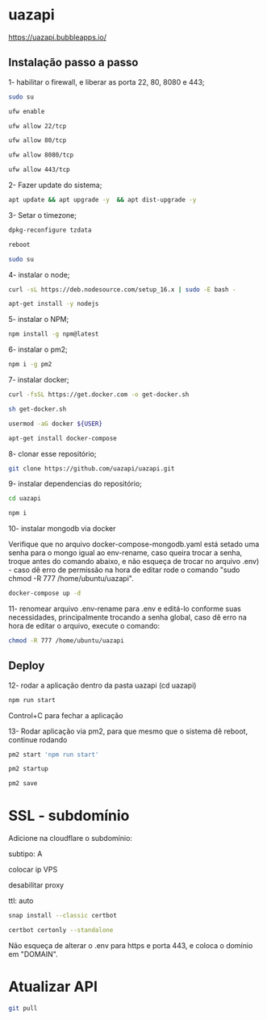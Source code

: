 
# uazapi

https://uazapi.bubbleapps.io/



    
## Instalação passo a passo


1- habilitar o firewall, e liberar as porta 22, 80, 8080 e 443;

```bash
sudo su
```
```bash
ufw enable
```
```bash
ufw allow 22/tcp
```

```bash
ufw allow 80/tcp
```

```bash
ufw allow 8080/tcp
```

```bash
ufw allow 443/tcp
```

2- Fazer update do sistema;

```bash
apt update && apt upgrade -y  && apt dist-upgrade -y
```

3- Setar o timezone;

```bash
dpkg-reconfigure tzdata
```
```bash
reboot
```

```bash
sudo su
```
4- instalar o node;

```bash
curl -sL https://deb.nodesource.com/setup_16.x | sudo -E bash -
```
```bash
apt-get install -y nodejs
```

5- instalar o NPM;

```bash
npm install -g npm@latest
```

6- instalar o pm2;

```bash
npm i -g pm2
```

7- instalar docker;

```bash
curl -fsSL https://get.docker.com -o get-docker.sh
```
```bash
sh get-docker.sh
```
```bash
usermod -aG docker ${USER}
```
```bash
apt-get install docker-compose
```

8- clonar esse repositório;

```bash
git clone https://github.com/uazapi/uazapi.git
```

9- instalar dependencias do repositório;
```bash
cd uazapi
```
```bash
npm i
```
10- instalar mongodb via docker 

  Verifique que no arquivo docker-compose-mongodb.yaml está setado uma senha para o mongo igual ao env-rename, caso queira trocar a senha, troque antes do comando abaixo, e não esqueça de trocar no arquivo .env) - caso dê erro de permissão na hora de editar rode o comando "sudo chmod -R 777 /home/ubuntu/uazapi".

```bash
docker-compose up -d
```
11- renomear arquivo .env-rename para .env e editá-lo conforme suas necessidades, principalmente trocando a senha global, caso dê erro na hora de editar o arquivo, execute o comando:
```bash
chmod -R 777 /home/ubuntu/uazapi
```
## Deploy

12- rodar a aplicação dentro da pasta uazapi (cd uazapi)
```bash
npm run start
```
Control+C para fechar a aplicação

13- Rodar aplicação via pm2, para que mesmo que o sistema dê reboot, continue rodando
```bash
pm2 start 'npm run start'
```
```bash
pm2 startup
```
```bash
pm2 save
```



# SSL - subdomínio

Adicione na cloudflare o subdomínio: 

subtipo: A

colocar ip VPS

desabilitar proxy

ttl: auto


```bash
snap install --classic certbot
```
```bash
certbot certonly --standalone
```
Não esqueça de alterar o .env para https e porta 443, e coloca o domínio em "DOMAIN".


# Atualizar API

```bash
git pull
```




